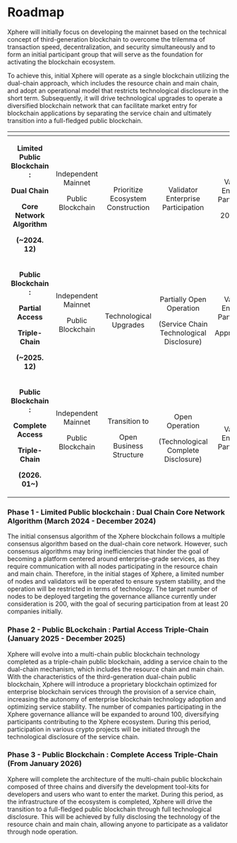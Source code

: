 # Roadmap

Xphere will initially focus on developing the mainnet based on the technical concept of third-generation blockchain to overcome the trilemma of transaction speed, decentralization, and security simultaneously and to form an initial participant group that will serve as the foundation for activating the blockchain ecosystem.&#x20;

To achieve this, initial Xphere will operate as a single blockchain utilizing the dual-chain approach, which includes the resource chain and main chain, and adopt an operational model that restricts technological disclosure in the short term. Subsequently, it will drive technological upgrades to operate a diversified blockchain network that can facilitate market entry for blockchain applications by separating the service chain and ultimately transition into a full-fledged public blockchain.







<table data-view="cards"><thead><tr><th align="center"></th><th align="center"></th><th align="center"></th><th align="center"></th><th align="center"></th><th align="center"></th><th align="center"></th><th align="center"></th></tr></thead><tbody><tr><td align="center"><p></p><p><strong>Limited Public Blockchain :</strong> </p><p><strong>Dual Chain</strong> </p><p><strong>Core Network Algorithm</strong></p><p><strong>(~2024. 12)</strong></p><p></p></td><td align="center"><p></p><p>Independent Mainnet</p><p>Public Blockchain</p><p>  </p></td><td align="center"><p></p><p>Prioritize Ecosystem Construction</p><p></p></td><td align="center"><p></p><p></p><p>Validator Enterprise Participation</p><p></p><p></p></td><td align="center"><p></p><p>Validator Enterprise Participation</p><p>20 or more</p><p></p></td><td align="center"><p></p><p>PoW-based Hybrid Consensus Algorithm</p><p></p></td><td align="center"><p></p><p>Native Coin - Xphere (Xphere, XP)</p><p></p></td><td align="center"><p></p><p>Over 4,000 TPS</p><p></p></td></tr><tr><td align="center"><p></p><p><strong>Public Blockchain :</strong> </p><p><strong>Partial Access</strong> </p><p><strong>Triple-Chain</strong></p><p><strong>(~2025. 12)</strong></p><p></p></td><td align="center"><p></p><p>Independent Mainnet</p><p>Public Blockchain</p><p>  </p></td><td align="center"><p></p><p>Technological Upgrades</p><p></p></td><td align="center"><p></p><p></p><p>Partially Open Operation</p><p>(Service Chain Technological Disclosure)</p><p></p><p></p></td><td align="center"><p></p><p>Validator Enterprise Participation</p><p>Approximately 40</p><p></p></td><td align="center"><p></p><p>PoW-based Hybrid Consensus Algorithm</p><p></p></td><td align="center"><p></p><p>Native Coin - Xphere (Xphere, XP)</p><p></p></td><td align="center"><p></p><p>Over 4,000 TPS</p><p></p></td></tr><tr><td align="center"><p></p><p><strong>Public Blockchain :</strong> </p><p><strong>Complete Access</strong> </p><p><strong>Triple-Chain</strong></p><p><strong>(2026. 01~)</strong></p><p></p></td><td align="center"><p></p><p>Independent Mainnet</p><p>Public Blockchain</p><p>  </p></td><td align="center"><p></p><p>Transition to </p><p>Open Business Structure</p><p></p></td><td align="center"><p></p><p>Open Operation</p><p>(Technological Complete Disclosure)</p><p></p><p></p></td><td align="center"><p></p><p>Validator Enterprise Participation</p><p></p><p></p></td><td align="center"><p></p><p>PoW-based Hybrid Consensus Algorithm</p><p></p></td><td align="center"><p></p><p>Native Coin - Xphere (Xphere, XP)</p><p></p></td><td align="center"><p></p><p>Over 4,000 TPS</p><p></p></td></tr></tbody></table>



### Phase 1 - Limited Public blockchain : Dual Chain Core Network Algorithm (March 2024 - December 2024)

The initial consensus algorithm of the Xphere blockchain follows a multiple consensus algorithm based on the dual-chain core network. However, such consensus algorithms may bring inefficiencies that hinder the goal of becoming a platform centered around enterprise-grade services, as they require communication with all nodes participating in the resource chain and main chain. Therefore, in the initial stages of Xphere, a limited number of nodes and validators will be operated to ensure system stability, and the operation will be restricted in terms of technology. The target number of nodes to be deployed targeting the governance alliance currently under consideration is 200, with the goal of securing participation from at least 20 companies initially.

### Phase 2 - Public BLockchain : Partial Access Triple-Chain (January 2025 - December 2025)

Xphere will evolve into a multi-chain public blockchain technology completed as a triple-chain public blockchain, adding a service chain to the dual-chain mechanism, which includes the resource chain and main chain. With the characteristics of the third-generation dual-chain public blockchain, Xphere will introduce a proprietary blockchain optimized for enterprise blockchain services through the provision of a service chain, increasing the autonomy of enterprise blockchain technology adoption and optimizing service stability. The number of companies participating in the Xphere governance alliance will be expanded to around 100, diversifying participants contributing to the Xphere ecosystem. During this period, participation in various crypto projects will be initiated through the technological disclosure of the service chain.

### Phase 3 - Public Blockchain : Complete Access Triple-Chain (From January 2026)

Xphere will complete the architecture of the multi-chain public blockchain composed of three chains and diversify the development tool-kits for developers and users who want to enter the market. During this period, as the infrastructure of the ecosystem is completed, Xphere will drive the transition to a full-fledged public blockchain through full technological disclosure. This will be achieved by fully disclosing the technology of the resource chain and main chain, allowing anyone to participate as a validator through node operation.

